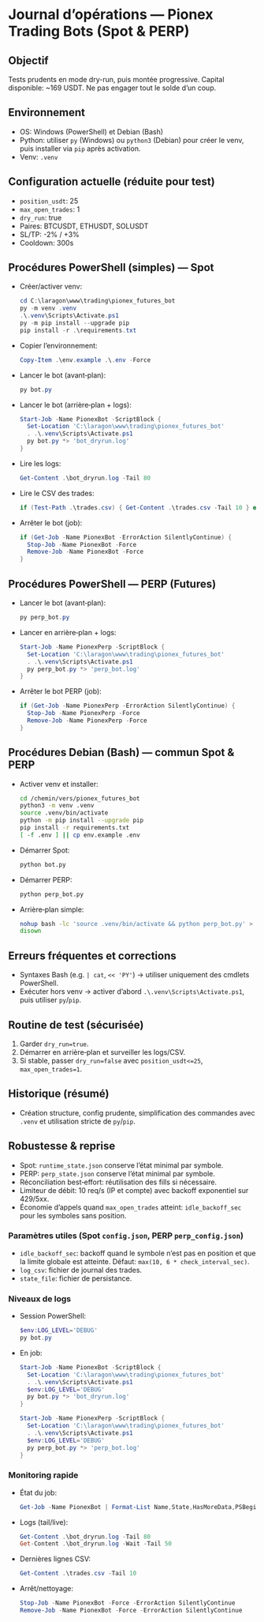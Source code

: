 # Journal d’opérations — Pionex Trading Bots (Spot & PERP)

## Objectif
Tests prudents en mode dry-run, puis montée progressive. Capital disponible: ~169 USDT. Ne pas engager tout le solde d’un coup.

## Environnement
- OS: Windows (PowerShell) et Debian (Bash)
- Python: utiliser `py` (Windows) ou `python3` (Debian) pour créer le venv, puis installer via `pip` après activation.
- Venv: `.venv`

## Configuration actuelle (réduite pour test)
- `position_usdt`: 25
- `max_open_trades`: 1
- `dry_run`: true
- Paires: BTCUSDT, ETHUSDT, SOLUSDT
- SL/TP: -2% / +3%
- Cooldown: 300s

## Procédures PowerShell (simples) — Spot
- Créer/activer venv:
  ```powershell
  cd C:\laragon\www\trading\pionex_futures_bot
  py -m venv .venv
  .\.venv\Scripts\Activate.ps1
  py -m pip install --upgrade pip
  pip install -r .\requirements.txt
  ```
- Copier l’environnement:
  ```powershell
  Copy-Item .\env.example .\.env -Force
  ```
- Lancer le bot (avant‑plan):
  ```powershell
  py bot.py
  ```
- Lancer le bot (arrière‑plan + logs):
  ```powershell
  Start-Job -Name PionexBot -ScriptBlock {
    Set-Location 'C:\laragon\www\trading\pionex_futures_bot'
    . .\.venv\Scripts\Activate.ps1
    py bot.py *> 'bot_dryrun.log'
  }
  ```
- Lire les logs:
  ```powershell
  Get-Content .\bot_dryrun.log -Tail 80
  ```
- Lire le CSV des trades:
  ```powershell
  if (Test-Path .\trades.csv) { Get-Content .\trades.csv -Tail 10 } else { 'trades.csv not found' }
  ```
- Arrêter le bot (job):
  ```powershell
  if (Get-Job -Name PionexBot -ErrorAction SilentlyContinue) {
    Stop-Job -Name PionexBot -Force
    Remove-Job -Name PionexBot -Force
  }
  ```

## Procédures PowerShell — PERP (Futures)
- Lancer le bot (avant‑plan):
  ```powershell
  py perp_bot.py
  ```
- Lancer en arrière‑plan + logs:
  ```powershell
  Start-Job -Name PionexPerp -ScriptBlock {
    Set-Location 'C:\laragon\www\trading\pionex_futures_bot'
    . .\.venv\Scripts\Activate.ps1
    py perp_bot.py *> 'perp_bot.log'
  }
  ```
- Arrêter le bot PERP (job):
  ```powershell
  if (Get-Job -Name PionexPerp -ErrorAction SilentlyContinue) {
    Stop-Job -Name PionexPerp -Force
    Remove-Job -Name PionexPerp -Force
  }
  ```

## Procédures Debian (Bash) — commun Spot & PERP
- Activer venv et installer:
  ```bash
  cd /chemin/vers/pionex_futures_bot
  python3 -m venv .venv
  source .venv/bin/activate
  python -m pip install --upgrade pip
  pip install -r requirements.txt
  [ -f .env ] || cp env.example .env
  ```
- Démarrer Spot:
  ```bash
  python bot.py
  ```
- Démarrer PERP:
  ```bash
  python perp_bot.py
  ```
- Arrière‑plan simple:
  ```bash
  nohup bash -lc 'source .venv/bin/activate && python perp_bot.py' > perp_bot.log 2>&1 &
  disown
  ```

## Erreurs fréquentes et corrections
- Syntaxes Bash (e.g. `| cat`, `<< 'PY'`) → utiliser uniquement des cmdlets PowerShell.
- Exécuter hors venv → activer d’abord `.\.venv\Scripts\Activate.ps1`, puis utiliser `py`/`pip`.

## Routine de test (sécurisée)
1) Garder `dry_run=true`.
2) Démarrer en arrière‑plan et surveiller les logs/CSV.
3) Si stable, passer `dry_run=false` avec `position_usdt<=25`, `max_open_trades=1`.

## Historique (résumé)
- Création structure, config prudente, simplification des commandes avec `.venv` et utilisation stricte de `py`/`pip`.

## Robustesse & reprise
- Spot: `runtime_state.json` conserve l’état minimal par symbole.
- PERP: `perp_state.json` conserve l’état minimal par symbole.
- Réconciliation best‑effort: réutilisation des fills si nécessaire.
- Limiteur de débit: 10 req/s (IP et compte) avec backoff exponentiel sur 429/5xx.
- Économie d’appels quand `max_open_trades` atteint: `idle_backoff_sec` pour les symboles sans position.

### Paramètres utiles (Spot `config.json`, PERP `perp_config.json`)
- `idle_backoff_sec`: backoff quand le symbole n’est pas en position et que la limite globale est atteinte. Défaut: `max(10, 6 * check_interval_sec)`.
- `log_csv`: fichier de journal des trades.
- `state_file`: fichier de persistance.

### Niveaux de logs
- Session PowerShell:
  ```powershell
  $env:LOG_LEVEL='DEBUG'
  py bot.py
  ```
- En job:
  ```powershell
  Start-Job -Name PionexBot -ScriptBlock {
    Set-Location 'C:\laragon\www\trading\pionex_futures_bot'
    . .\.venv\Scripts\Activate.ps1
    $env:LOG_LEVEL='DEBUG'
    py bot.py *> 'bot_dryrun.log'
  }
  ```
  ```powershell
  Start-Job -Name PionexPerp -ScriptBlock {
    Set-Location 'C:\laragon\www\trading\pionex_futures_bot'
    . .\.venv\Scripts\Activate.ps1
    $env:LOG_LEVEL='DEBUG'
    py perp_bot.py *> 'perp_bot.log'
  }
  ```

### Monitoring rapide
- État du job:
  ```powershell
  Get-Job -Name PionexBot | Format-List Name,State,HasMoreData,PSBeginTime,PSEndTime
  ```
- Logs (tail/live):
  ```powershell
  Get-Content .\bot_dryrun.log -Tail 80
  Get-Content .\bot_dryrun.log -Wait -Tail 50
  ```
- Dernières lignes CSV:
  ```powershell
  Get-Content .\trades.csv -Tail 10
  ```
- Arrêt/nettoyage:
  ```powershell
  Stop-Job -Name PionexBot -Force -ErrorAction SilentlyContinue
  Remove-Job -Name PionexBot -Force -ErrorAction SilentlyContinue
  ```
